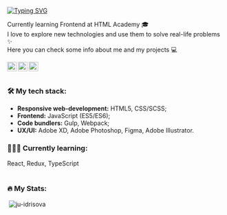 [![Typing SVG](https://readme-typing-svg.herokuapp.com?color=61D9FA&lines=Hi%2C+I'm+Julia+%F0%9F%91%8B)](https://git.io/typing-svg)

Currently learning Frontend at HTML Academy 🎓<br/> 
I love to explore new technologies and use them to solve real-life problems ✨<br/> 
Here you can check some info about me and my projects 💻<br/> 

<a href="https://t.me/roaringkitty23">
  <img align="left" alt="Yuliya's Telegram" width="22px" src="https://cdn.jsdelivr.net/npm/simple-icons@v3/icons/telegram.svg" />
</a>
<a href="https://discordapp.com/users/roaringkitty#2419">
  <img align="left" alt="Yuliya's Telegram" width="22px" src="https://user-images.githubusercontent.com/104796023/171701822-6cb6c694-ca5e-4dc9-ac80-1dcc70bb1461.svg"/>
</a>
<a href="#">
  <img align="left" alt="Yuliya's Telegram" width="22px" src="https://user-images.githubusercontent.com/104796023/171705293-d980780d-3f5c-47e2-b606-a84a9aed92be.svg"/>
</a>  <br/> <br/> 

### 🛠 My tech stack:
- **Responsive web-development:** HTML5, CSS/SCSS;
- **Frontend:** JavaScript (ES5/ES6);
- **Code bundlers:** Gulp, Webpack;
- **UX/UI:** Adobe XD, Adobe Photoshop, Figma, Adobe Illustrator.

### 👩🏻‍🎓 Currently learning:
React, Redux, TypeScript <br/> <br/> 

### 🔥 My Stats:
<p>&nbsp;<img align="center" src="https://github-readme-stats.vercel.app/api?username=ju-idrisova&show_icons=true&locale=en" alt="ju-idrisova" /></p>
